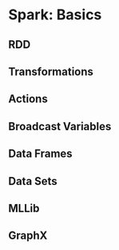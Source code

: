 # Spark: Basics

## RDD

## Transformations

## Actions

## Broadcast Variables

## Data Frames

## Data Sets

## MLLib 

## GraphX
